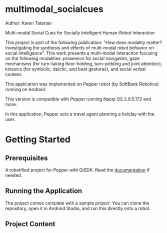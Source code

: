 # multimodal_socialcues
Author: Karen Tatarian

Multi-modal Social Cues for Socially Intelligent Human-Robot Interaction 

This project is part of the following publication:  "How does modality matter? Investigating the synthesis and effects of multi-modal robot behavior on social intelligence". 
This work presents a multi-modal interaction focusing on the following modalities: proxemics for social navigation, gaze mechanisms (for turn-taking floor-holding, turn-yielding and joint attention), kinesics (for symbolic, deictic, and beat gestures), and social verbal content.

This application was implemented on Pepper robot (by SoftBank Robotics) running on Android. 

This version is compatible with Pepper running Naoqi OS 2.9.5.172 and more.

In this application, Pepper acts a travel agent planning a holiday with the user. 

# Getting Started

## Prerequisites
A robotified project for Pepper with QiSDK. Read the [documentation](https://developer.softbankrobotics.com/pepper-qisdk) if needed. 

## Running the Application 
The project comes complete with a sample project. You can clone the repository, open it in Android Studio, and run this directly onto a robot.

## Project Content 


